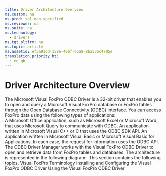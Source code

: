 ```yaml
---
title: Driver Architecture Overview
ms.custom: na
ms.prod: sql-non-specified
ms.reviewer: na
ms.suite: na
ms.technology: 
  - drivers
ms.tgt_pltfrm: na
ms.topic: article
ms.assetid: ef5a91cd-158e-40bf-b5a8-8ba535c4705e
translation.priority.ht: 
  - en-gb
---
```

# Driver Architecture Overview
<?xml version="1.0" encoding="utf-8"?>
<developerConceptualDocument xmlns="http://ddue.schemas.microsoft.com/authoring/2003/5" xmlns:xlink="http://www.w3.org/1999/xlink" xmlns:xsi="http://www.w3.org/2001/XMLSchema-instance" xsi:schemaLocation="http://ddue.schemas.microsoft.com/authoring/2003/5 http://dduestorage.blob.core.windows.net/ddueschema/developer.xsd">
  <introduction>
    <para>The Microsoft Visual FoxPro ODBC Driver is a 32-bit driver that enables you to open and query a Microsoft Visual FoxPro database or FoxPro tables through the Open Database Connectivity (ODBC) interface. You can access FoxPro data using the following types of applications:  </para>
  </introduction>
  <section>
    <content>
      <list class="bullet">
        <listItem>
          <para>A Microsoft Office application, such as Microsoft Excel or Microsoft Word, that uses Microsoft Query to communicate with ODBC.</para>
        </listItem>
        <listItem>
          <para>An application written in Microsoft Visual C++ or C that uses the ODBC SDK API.</para>
        </listItem>
        <listItem>
          <para>An application written in Microsoft Visual Basic or Microsoft Visual Basic for Applications.</para>
        </listItem>
      </list>
      <para>In each case, the request for information uses the ODBC API. The ODBC Driver Manager works with the Visual FoxPro ODBC Driver to open and retrieve data from FoxPro tables and databases.</para>
      <para>The architecture is represented in the following diagram:</para>
      <mediaLink>
        <image xlink:href="c68ab6e5-9dbd-498b-a491-176965e02980" />
      </mediaLink>
      <para>This section contains the following topics.  </para>
      <list class="bullet">
        <listItem>
          <para>
            <legacyLink xlink:href="a379b3cb-0393-46e7-b03b-724a56d8f31c">Visual FoxPro Terminology</legacyLink>           </para>
        </listItem>
        <listItem>
          <para>
            <legacyLink xlink:href="4202165e-b89c-47a5-ae59-0c98988caad5">Installing and Configuring the Visual FoxPro ODBC Driver</legacyLink>           </para>
        </listItem>
        <listItem>
          <para>
            <legacyLink xlink:href="c50371a0-b1b2-406c-a4e5-d5191d519f5b">Using the Visual FoxPro ODBC Driver</legacyLink>           </para>
        </listItem>
      </list>
    </content>
  </section>
  <relatedTopics />
</developerConceptualDocument>